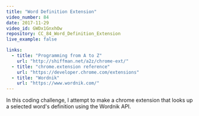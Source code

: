 ```yaml
---
title: "Word Definition Extension"
video_number: 84
date: 2017-11-29
video_id: GWDx1GnxhOw
repository: CC_84_Word_Definition_Extension
live_example: false

links:
  - title: "Programming from A to Z"  
    url: "http://shiffman.net/a2z/chrome-ext/"
  - title: "chrome.extension reference"  
    url: "https://developer.chrome.com/extensions"
  - title: "Wordnik"  
    url: "https://www.wordnik.com/"
---
```


In this coding challenge, I attempt to make a chrome extension that looks up a selected word's definition using the Wordnik API.
